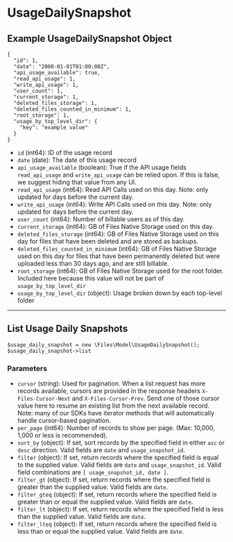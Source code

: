 # UsageDailySnapshot

## Example UsageDailySnapshot Object

```
{
  "id": 1,
  "date": "2000-01-01T01:00:00Z",
  "api_usage_available": true,
  "read_api_usage": 1,
  "write_api_usage": 1,
  "user_count": 1,
  "current_storage": 1,
  "deleted_files_storage": 1,
  "deleted_files_counted_in_minimum": 1,
  "root_storage": 1,
  "usage_by_top_level_dir": {
    "key": "example value"
  }
}
```

* `id` (int64): ID of the usage record
* `date` (date): The date of this usage record
* `api_usage_available` (boolean): True if the API usage fields `read_api_usage` and `write_api_usage` can be relied upon.  If this is false, we suggest hiding that value from any UI.
* `read_api_usage` (int64): Read API Calls used on this day. Note: only updated for days before the current day.
* `write_api_usage` (int64): Write API Calls used on this day. Note: only updated for days before the current day.
* `user_count` (int64): Number of billable users as of this day.
* `current_storage` (int64): GB of Files Native Storage used on this day.
* `deleted_files_storage` (int64): GB of Files Native Storage used on this day for files that have been deleted and are stored as backups.
* `deleted_files_counted_in_minimum` (int64): GB of Files Native Storage used on this day for files that have been permanently deleted but were uploaded less than 30 days ago, and are still billable.
* `root_storage` (int64): GB of Files Native Storage used for the root folder.  Included here because this value will not be part of `usage_by_top_level_dir`
* `usage_by_top_level_dir` (object): Usage broken down by each top-level folder

---

## List Usage Daily Snapshots

```
$usage_daily_snapshot = new \Files\Model\UsageDailySnapshot();
$usage_daily_snapshot->list
```


### Parameters

* `cursor` (string): Used for pagination.  When a list request has more records available, cursors are provided in the response headers `X-Files-Cursor-Next` and `X-Files-Cursor-Prev`.  Send one of those cursor value here to resume an existing list from the next available record.  Note: many of our SDKs have iterator methods that will automatically handle cursor-based pagination.
* `per_page` (int64): Number of records to show per page.  (Max: 10,000, 1,000 or less is recommended).
* `sort_by` (object): If set, sort records by the specified field in either `asc` or `desc` direction. Valid fields are `date` and `usage_snapshot_id`.
* `filter` (object): If set, return records where the specified field is equal to the supplied value. Valid fields are `date` and `usage_snapshot_id`. Valid field combinations are `[ usage_snapshot_id, date ]`.
* `filter_gt` (object): If set, return records where the specified field is greater than the supplied value. Valid fields are `date`.
* `filter_gteq` (object): If set, return records where the specified field is greater than or equal the supplied value. Valid fields are `date`.
* `filter_lt` (object): If set, return records where the specified field is less than the supplied value. Valid fields are `date`.
* `filter_lteq` (object): If set, return records where the specified field is less than or equal the supplied value. Valid fields are `date`.
